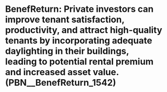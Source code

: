 # BenefReturn: __Private investors can improve tenant satisfaction, productivity, and attract high-quality tenants by incorporating adequate daylighting in their buildings, leading to potential rental premium and increased asset value.__ (PBN__BenefReturn_1542)

